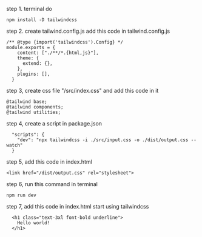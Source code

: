 step 1. terminal do 
```
npm install -D tailwindcss
```
step 2. create tailwind.config.js
add this code in tailwind.config.js
```
/** @type {import('tailwindcss').Config} */
module.exports = {
    content: ["./**/*.{html,js}"],
    theme: {
      extend: {},
    },
    plugins: [],
  }
```

step 3, create css file "/src/index.css"
and add this code in it
```
@tailwind base;
@tailwind components;
@tailwind utilities;
```

step 4, create a script in package.json
```
  "scripts": {
    "dev": "npx tailwindcss -i ./src/input.css -o ./dist/output.css --watch"
  }
```

step 5, add this code in index.html
```
<link href="/dist/output.css" rel="stylesheet">
```
step 6, run this command in terminal
```
npm run dev
```
step 7, add this code in index.html
start using tailwindcss
```
  <h1 class="text-3xl font-bold underline">
    Hello world!
  </h1>
  ```